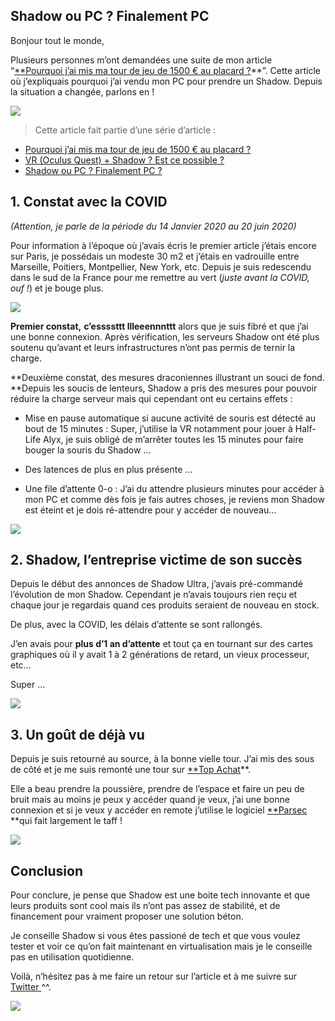 ## Shadow ou PC ? Finalement PC


Bonjour tout le monde,

Plusieurs personnes m’ont demandées une suite de mon article “[**Pourquoi j’ai mis ma tour de jeu de 1500 € au placard ?](https://medium.com/@qlaffont13/pourquoi-jai-mis-ma-tour-de-jeu-de-1500-au-placard-18fd1160f0aa)**”. Cette article où j’expliquais pourquoi j’ai vendu mon PC pour prendre un Shadow. Depuis la situation a changée, parlons en !

![](https://cdn.hashnode.com/res/hashnode/image/upload/v1619599283321/vSjSvKXcm.gif)
> Cette article fait partie d’une série d’article :
- [Pourquoi j’ai mis ma tour de jeu de 1500 € au placard ?](https://qlaffont.medium.com/pourquoi-jai-mis-ma-tour-de-jeu-de-1500-au-placard-18fd1160f0aa)
- [VR (Oculus Quest) + Shadow ? Est ce possible ?](https://qlaffont.medium.com/vr-oculus-quest-shadow-est-ce-possible-90877d16d398)
- [Shadow ou PC ? Finalement PC ?](https://qlaffont.medium.com/shadow-ou-pc-finalement-pc-740f4539bd71)

## 1. Constat avec la COVID

*(Attention, je parle de la période du 14 Janvier 2020 au 20 juin 2020)*

Pour information à l’époque où j’avais écris le premier article j’étais encore sur Paris, je possédais un modeste 30 m2 et j’étais en vadrouille entre Marseille, Poitiers, Montpellier, New York, etc. Depuis je suis redescendu dans le sud de la France pour me remettre au vert (*juste avant la COVID, ouf !*) et je bouge plus.

![](https://cdn.hashnode.com/res/hashnode/image/upload/v1619599287749/rwDvlxpgK.gif)

**Premier constat,** **c’essssttt llleeennnttt** alors que je suis fibré et que j’ai une bonne connexion. Après vérification, les serveurs Shadow ont été plus soutenu qu’avant et leurs infrastructures n’ont pas permis de ternir la charge.

**Deuxième constat, des mesures draconiennes illustrant un souci de fond. **Depuis les soucis de lenteurs, Shadow a pris des mesures pour pouvoir réduire la charge serveur mais qui cependant ont eu certains effets :

* Mise en pause automatique si aucune activité de souris est détecté au bout de 15 minutes : Super, j’utilise la VR notamment pour jouer à Half-Life Alyx, je suis obligé de m’arrêter toutes les 15 minutes pour faire bouger la souris du Shadow …

* Des latences de plus en plus présente …

* Une file d’attente 0-o : J’ai du attendre plusieurs minutes pour accéder à mon PC et comme dès fois je fais autres choses, je reviens mon Shadow est éteint et je dois ré-attendre pour y accéder de nouveau…

![](https://cdn.hashnode.com/res/hashnode/image/upload/v1619599296149/SPqcneuyP.gif)

## 2. Shadow, l’entreprise victime de son succès

Depuis le début des annonces de Shadow Ultra, j’avais pré-commandé l’évolution de mon Shadow. Cependant je n’avais toujours rien reçu et chaque jour je regardais quand ces produits seraient de nouveau en stock.

De plus, avec la COVID, les délais d’attente se sont rallongés.

J’en avais pour **plus d’1 an d’attente** et tout ça en tournant sur des cartes graphiques où il y avait 1 à 2 générations de retard, un vieux processeur, etc…

Super …

![](https://cdn.hashnode.com/res/hashnode/image/upload/v1619599299700/ukmYFoyeE.gif)

## 3. Un goût de déjà vu

Depuis je suis retourné au source, à la bonne vielle tour. J’ai mis des sous de côté et je me suis remonté une tour sur [**Top Achat](https://www.topachat.com)**.

Elle a beau prendre la poussière, prendre de l’espace et faire un peu de bruit mais au moins je peux y accéder quand je veux, j’ai une bonne connexion et si je veux y accéder en remote j’utilise le logiciel [**Parsec](https://parsecgaming.com/) **qui fait largement le taff !

![](https://cdn.hashnode.com/res/hashnode/image/upload/v1619599302478/FtWDrBNMD.gif)

## Conclusion

Pour conclure, je pense que Shadow est une boite tech innovante et que leurs produits sont cool mais ils n’ont pas assez de stabilité, et de financement pour vraiment proposer une solution béton.

Je conseille Shadow si vous êtes passioné de tech et que vous voulez tester et voir ce qu’on fait maintenant en virtualisation mais je le conseille pas en utilisation quotidienne.

Voilà, n’hésitez pas à me faire un retour sur l’article et à me suivre sur [Twitter ](https://twitter.com/qlaffont)^^.

![](https://cdn.hashnode.com/res/hashnode/image/upload/v1619599305207/nNo4KO4Ig.gif)